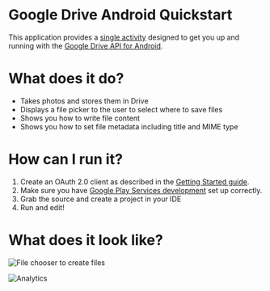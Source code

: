 # Google Drive Android Quickstart

This application provides a
[single activity](src/com/google/android/gms/drive/sample/quickstart/MainActivity.java)
designed to get you up and running with the [Google Drive API for Android](https://developers.google.com/drive/android).

# What does it do?

* Takes photos and stores them in Drive
* Displays a file picker to the user to select where to save files
* Shows you how to write file content
* Shows you how to set file metadata including title and MIME type

# How can I run it?

1. Create an OAuth 2.0 client as described in the [Getting Started guide](https://developers.google.com/drive/android/get-started).
1. Make sure you have [Google Play Services development](http://developer.android.com/google/play-services/setup.html) set up correctly.
1. Grab the source and create a project in your IDE
1. Run and edit!

# What does it look like?

![File chooser to create files](https://developers.google.com/drive/android/images/Create_picker.png)

![Analytics](https://ga-beacon.appspot.com/UA-46884138-1/android-quickstart)
